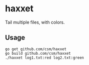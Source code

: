 # haxxet

Tail multiple files, with colors.

## Usage

```
go get github.com/csm/haxxet
go build github.com/csm/haxxet
./haxxet log1.txt:red log2.txt:green
```
